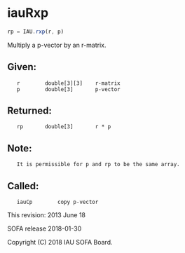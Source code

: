 # iauRxp

```js
rp = IAU.rxp(r, p)
```

Multiply a p-vector by an r-matrix.

## Given:
```
   r        double[3][3]    r-matrix
   p        double[3]       p-vector
```

## Returned:
```
   rp       double[3]       r * p
```

## Note:
```
   It is permissible for p and rp to be the same array.
```

## Called:
```
   iauCp        copy p-vector
```

This revision:  2013 June 18

SOFA release 2018-01-30

Copyright (C) 2018 IAU SOFA Board.